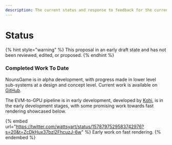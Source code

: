 ```yaml
---
description: The current status and response to feedback for the current proposal.
---
```


# Status

{% hint style="warning" %}
This proposal in an early draft state and has not been reviewed, edited, or proposed.
{% endhint %}

### Completed Work To Date

NounsGame is in alpha development, with progress made in lower level sub-systems at a design and concept level. Current work is available on [GitHub](https://github.com/wattsyart/nounsgame).

The EVM-to-GPU pipeline is in early development, developed by [Kohi](https://kohi.art), is in the early development stages, with some promising work towards fast rendering showcased below.

{% embed url="https://twitter.com/wattsyart/status/1578797529583742976?s=20&t=ZcDkHux37bzl2FhcuzJ-6w" %}
Early work on fast rendering.
{% endembed %}



